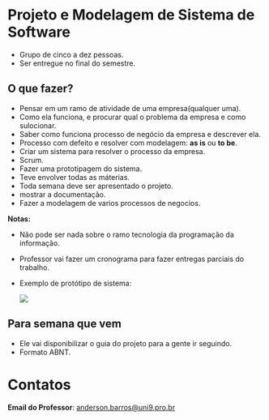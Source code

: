 # Projeto e Modelagem de Sistema de Software

* Grupo de cinco a dez pessoas.
* Ser entregue no final do semestre.

## O que fazer?

* Pensar em um ramo de atividade de uma empresa(qualquer uma).
* Como ela funciona, e procurar qual o problema da empresa e como sulocionar. 
* Saber como funciona processo de negócio da empresa e descrever ela.
* Processo com defeito e resolver com modelagem: **as is** ou **to be**.
* Criar um sistema para resolver o processo da empresa.
* Scrum.
* Fazer uma prototipagem do sistema.
* Teve envolver todas as máterias.
* Toda semana deve ser apresentado o projeto.
* mostrar a documentação.
* Fazer a modelagem de varios processos de negocios.

**Notas:** 

* Não pode ser nada sobre o ramo tecnologia da programação da informação.

* Professor vai fazer um cronograma para fazer entregas parciais do trabalho.

* Exemplo de protótipo de sistema:

  <img src="https://lh3.googleusercontent.com/proxy/L8a1QrLYT9uHlP09pRym-Xf0XMhXW6ns066JQeuIO5-oZXhG5mBS7kSrtzrmSdQ6hm1ixJdK5AGoFFxMLkAXzOr-SrhsPPU_WqvHn27qgwyYxJGYMaqy">

## Para semana que vem

* Ele vai disponibilizar o guia do projeto para a gente ir seguindo.
* Formato ABNT. 

# Contatos

**Email do Professor**: anderson.barros@uni9.pro.br

